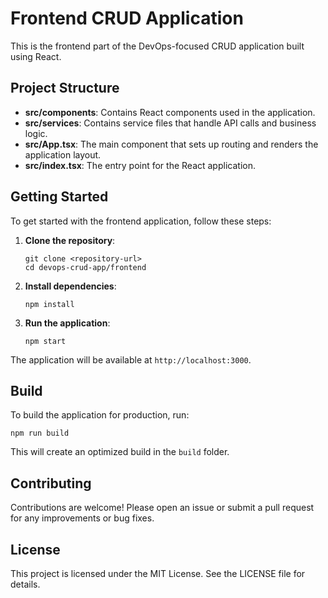 # Frontend CRUD Application

This is the frontend part of the DevOps-focused CRUD application built using React. 

## Project Structure

- **src/components**: Contains React components used in the application.
- **src/services**: Contains service files that handle API calls and business logic.
- **src/App.tsx**: The main component that sets up routing and renders the application layout.
- **src/index.tsx**: The entry point for the React application.

## Getting Started

To get started with the frontend application, follow these steps:

1. **Clone the repository**:
   ```
   git clone <repository-url>
   cd devops-crud-app/frontend
   ```

2. **Install dependencies**:
   ```
   npm install
   ```

3. **Run the application**:
   ```
   npm start
   ```

The application will be available at `http://localhost:3000`.

## Build

To build the application for production, run:
```
npm run build
```

This will create an optimized build in the `build` folder.

## Contributing

Contributions are welcome! Please open an issue or submit a pull request for any improvements or bug fixes.

## License

This project is licensed under the MIT License. See the LICENSE file for details.